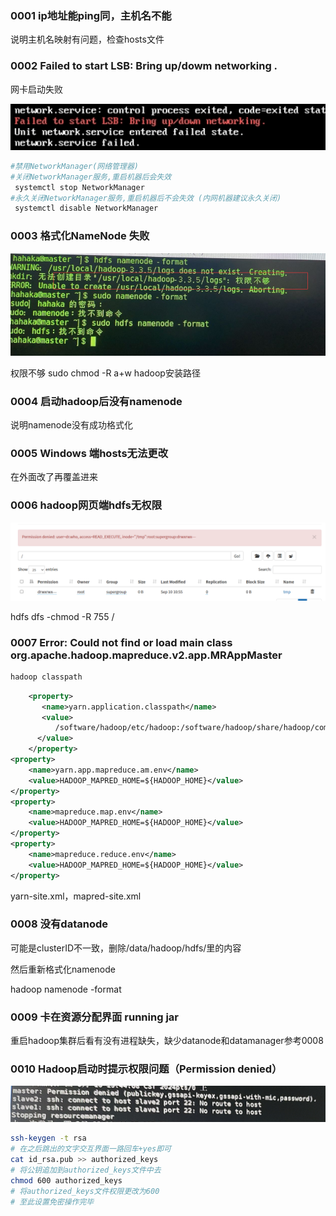 ### 0001  ip地址能ping同，主机名不能

说明主机名映射有问题，检查hosts文件

### 0002 Failed to start LSB: Bring up/dowm networking .

网卡启动失败

![image-20240919002652851](img/image-20240919002652851.png)

```sh
#禁用NetworkManager(网络管理器)
#关闭NetworkManager服务,重启机器后会失效
 systemctl stop NetworkManager
#永久关闭NetworkManager服务,重启机器后不会失效 (内网机器建议永久关闭)
 systemctl disable NetworkManager
```

### 0003 格式化NameNode 失败

![image-20240919003030553](img/image-20240919003030553.png)

权限不够 sudo chmod -R a+w hadoop安装路径

### 0004 启动hadoop后没有namenode

说明namenode没有成功格式化

### 0005 Windows 端hosts无法更改

在外面改了再覆盖进来

### 0006 hadoop网页端hdfs无权限

![image-20240919003516168](img/image-20240919003516168.png)

hdfs dfs -chmod -R 755 /

### 0007 Error: Could not find or load main class org.apache.hadoop.mapreduce.v2.app.MRAppMaster

```sh
hadoop classpath
```

```xml
    <property>
       <name>yarn.application.classpath</name>
       <value>
		  /software/hadoop/etc/hadoop:/software/hadoop/share/hadoop/common/lib/*:/software/hadoop/share/hadoop/common/*:/software/hadoop/share/hadoop/hdfs:/software/hadoop/share/hadoop/hdfs/lib/*:/software/hadoop/share/hadoop/hdfs/*:/software/hadoop/share/hadoop/mapreduce/*:/software/hadoop/share/hadoop/yarn:/software/hadoop/share/hadoop/yarn/lib/*:/software/hadoop/share/hadoop/yarn/*
      </value>
    </property>
<property>
	<name>yarn.app.mapreduce.am.env</name>
    <value>HADOOP_MAPRED_HOME=${HADOOP_HOME}</value>
</property>
<property>
	<name>mapreduce.map.env</name>
    <value>HADOOP_MAPRED_HOME=${HADOOP_HOME}</value>
</property>
<property>
	<name>mapreduce.reduce.env</name>
    <value>HADOOP_MAPRED_HOME=${HADOOP_HOME}</value>
</property>
```

yarn-site.xml，mapred-site.xml

### 0008  没有datanode

可能是clusterID不一致，删除/data/hadoop/hdfs/里的内容

然后重新格式化namenode

hadoop namenode -format

### 0009 卡在资源分配界面 running  jar

重启hadoop集群后看有没有进程缺失，缺少datanode和datamanager参考0008

### 0010 Hadoop启动时提示权限问题（Permission denied）

![image-20241007170715424](img/image-20241007170715424.png)

```sh
ssh-keygen -t rsa
# 在之后跳出的文字交互界面一路回车+yes即可
cat id_rsa.pub >> authorized_keys
# 将公钥追加到authorized_keys文件中去
chmod 600 authorized_keys
# 将authorized_keys文件权限更改为600
# 至此设置免密操作完毕
```

